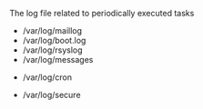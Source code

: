 The log file related to periodically executed tasks

* /var/log/maillog
* /var/log/boot.log
* /var/log/rsyslog
* /var/log/messages
+ /var/log/cron
* /var/log/secure
